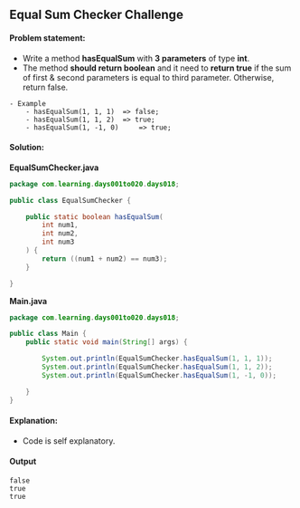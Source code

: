 Equal Sum Checker Challenge
--

#### Problem statement:

- Write a method **hasEqualSum** with **3 parameters** of type **int**.
- The method **should return boolean** and it need to **return true** if the sum of first & second parameters is equal to third parameter. Otherwise, return false.

```
- Example
    - hasEqualSum(1, 1, 1) 	=> false;
    - hasEqualSum(1, 1, 2) 	=> true;
    - hasEqualSum(1, -1, 0)     => true;
```

#### Solution:
**EqualSumChecker.java**
```java
package com.learning.days001to020.days018;

public class EqualSumChecker {

    public static boolean hasEqualSum(
        int num1,
        int num2,
        int num3
    ) {
        return ((num1 + num2) == num3);
    }

}
```
**Main.java**
```java
package com.learning.days001to020.days018;

public class Main {
    public static void main(String[] args) {

        System.out.println(EqualSumChecker.hasEqualSum(1, 1, 1));
        System.out.println(EqualSumChecker.hasEqualSum(1, 1, 2));
        System.out.println(EqualSumChecker.hasEqualSum(1, -1, 0));

    }
}
```

#### Explanation:

- Code is self explanatory.
 
 #### Output
 ```
false
true
true
```